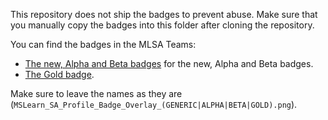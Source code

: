 This repository does not ship the badges to prevent abuse. Make sure that you manually copy the badges into this folder after cloning the repository.

You can find the badges in the MLSA Teams:
- [The new, Alpha and Beta badges](https://stdntpartners.sharepoint.com/sites/2021StudentAmbassadorSummit/Shared%20Documents/Digital%20Swag!/Teams%20Profile%20Badge) for the new, Alpha and Beta badges.
- [The Gold badge](https://stdntpartners.sharepoint.com/sites/GoldStudentPartners/Shared%20Documents/General/MSLearn_SA_Profile_Badge_Overlay_GOLD.png).

Make sure to leave the names as they are (`MSLearn_SA_Profile_Badge_Overlay_(GENERIC|ALPHA|BETA|GOLD).png`).

